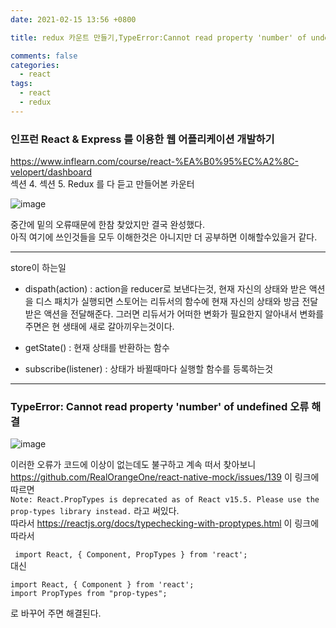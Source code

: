 ```yaml
---
date: 2021-02-15 13:56 +0800

title: redux 카운트 만들기,TypeError:Cannot read property 'number' of undefined

comments: false
categories:
  - react
tags:
  - react
  - redux
---
```


### 인프런 React & Express 를 이용한 웹 어플리케이션 개발하기

https://www.inflearn.com/course/react-%EA%B0%95%EC%A2%8C-velopert/dashboard  
섹션 4. 섹션 5. Redux 를 다 듣고 만들어본 카운터

![image](https://user-images.githubusercontent.com/49177223/107945090-757eed80-6fd2-11eb-96c0-36a21fa92dd1.png)

중간에 밑의 오류때문에 한참 찾았지만 결국 완성했다.  
아직 여기에 쓰인것들을 모두 이해한것은 아니지만 더 공부하면 이해할수있을거 같다.

---

store이 하는일

- dispath(action) : action을 reducer로 보낸다는것, 현재 자신의 상태와 받은 액션을
  디스 패치가 실행되면 스토어는 리듀서의 함수에 현재 자신의 상태와 방금 전달받은 액션을 전달해준다.
  그러면 리듀서가 어떠한 변화가 필요한지 알아내서 변화를 주면은 현 생태에 새로 갈아끼우는것이다.

- getState() : 현재 상태를 반환하는 함수
- subscribe(listener) : 상태가 바뀔때마다 실행할 함수를 등록하는것

---

### TypeError: Cannot read property 'number' of undefined 오류 해결

![image](https://user-images.githubusercontent.com/49177223/107945456-ff2ebb00-6fd2-11eb-8a02-7ed8c9284ae4.png)

이러한 오류가 코드에 이상이 없는데도 불구하고 계속 떠서 찾아보니
https://github.com/RealOrangeOne/react-native-mock/issues/139 이 링크에 따르면  
 `Note: React.PropTypes is deprecated as of React v15.5. Please use the prop-types library instead.` 라고 써있다.  
따라서 https://reactjs.org/docs/typechecking-with-proptypes.html 이 링크에 따라서

` import React, { Component, PropTypes } from 'react';`  
대신

```
import React, { Component } from 'react';
import PropTypes from "prop-types";
```

로 바꾸어 주면 해결된다.
